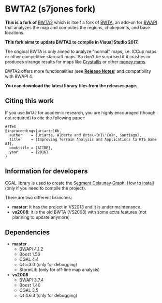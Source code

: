 # BWTA2 (s7jones fork) #

**This is a fork of** [BWTA2](https://bitbucket.org/auriarte/bwta2) which is itself a fork of [BWTA](https://code.google.com/p/bwta), an add-on for [BWAPI](https://github.com/bwapi/bwapi) that analyzes the map and computes the regions, chokepoints, and base locations. 

**This fork aims to update BWTA2 to compile in Visual Studio 2017.**

The original BWTA is only aimed to analyze "normal" maps, i.e. ICCup maps or other competitive starcraft maps. So don't be surprised if it crashes or produces strange results for maps like [Crystallis](http://classic.battle.net/images/battle/scc/lp/bw02/cy.jpg) or other [money maps](http://starcraft.wikia.com/wiki/Money_maps).

BWTA2 offers more functionalities (see **[Release Notes](https://bitbucket.org/auriarte/bwta2/wiki/Release%20Notes)**) and compatibility with BWAPI 4.

**You can download the latest library files from the releases page.**

## Citing this work ##

If you use `BWTA2` for academic research, you are highly encouraged (though not required) to cite the following paper:

```
#!TeX
@inproceedings{uriarte16b,
  author    = {Uriarte, Alberto and Onta\~{n}\'{o}n, Santiago},
  title     = {Improving Terrain Analysis and Applications to RTS Game AI},
  booktitle = {AIIDE},
  year      = {2016}
}
```

## Information for developers ##

CGAL library is used to create the [Segment Delaunay Graph](http://doc.cgal.org/latest/Segment_Delaunay_graph_2/index.html). [How to install](http://www.cgal.org/windows_installation.html) (only if you need to compile the project).

There are two different branches:

* **master**: It has the project in VS2013 and it is under maintenance.
* **vs2008**: It is the old BWTA (VS2008) with some extra features (not planning to update anymore). 

## Dependencies ##
* **master**
    * BWAPI 4.1.2
    * Boost 1.56
    * CGAL 4.4
    * Qt 5.3.0 (only for debugging)
    * StormLib (only for off-line map analysis)
* **vs2008**
    * BWAPI 3.7.4
    * Boost 1.40
    * CGAL 3.5
    * Qt 4.6.3 (only for debugging)